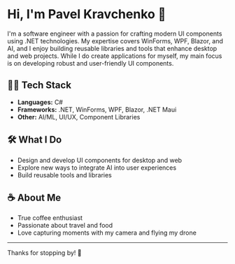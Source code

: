 # Hi, I'm Pavel Kravchenko 👋

I'm a software engineer with a passion for crafting modern UI components using .NET technologies. My expertise covers WinForms, WPF, Blazor, and AI, and I enjoy building reusable libraries and tools that enhance desktop and web projects. While I do create applications for myself, my main focus is on developing robust and user-friendly UI components.

## 🧑‍💻 Tech Stack
- **Languages:** C#
- **Frameworks:** .NET, WinForms, WPF, Blazor, .NET Maui
- **Other:** AI/ML, UI/UX, Component Libraries

## 🛠 What I Do
- Design and develop UI components for desktop and web
- Explore new ways to integrate AI into user experiences
- Build reusable tools and libraries

## ☕️ About Me
- True coffee enthusiast  
- Passionate about travel and food  
- Love capturing moments with my camera and flying my drone  

---

Thanks for stopping by! 🚀
